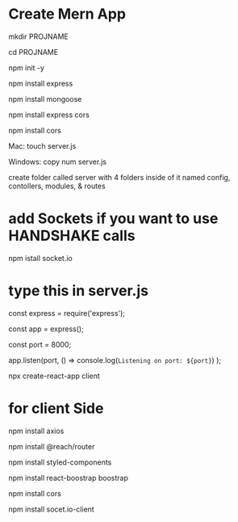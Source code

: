 # Create Mern App

mkdir PROJNAME

cd PROJNAME

npm init -y

npm install express

npm install mongoose 

npm install express cors 

npm install cors

Mac: touch server.js

Windows: copy num server.js

create folder called server with 4 folders inside of it named config, contollers, modules, & routes

# add Sockets if you want to use HANDSHAKE calls 

npm istall socket.io

# type this in server.js

const express = require('express');

const app = express();

const port = 8000;
    
app.listen(port, () => console.log(`Listening on port: ${port}`) );

npx create-react-app client

# for client Side

npm install axios

npm install @reach/router

npm install styled-components

npm install react-boostrap boostrap

npm install cors

npm install socet.io-client
